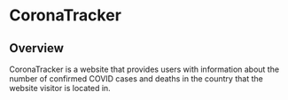# CoronaTracker

## Overview
CoronaTracker is a website that provides users with information about the number of confirmed COVID cases and deaths in the country that the website visitor is located in. 